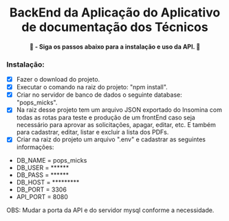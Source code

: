<h1 align="center">BackEnd da Aplicação do Aplicativo de documentação dos Técnicos</h1>

<h4 align="center">	🚧  - Siga os passos abaixo para a instalação e uso da API.  🚧 </h4>

### Instalação:

- [x] Fazer o download do projeto.
- [x] Executar o comando na raiz do projeto: "npm install".
- [x] Criar no servidor de banco de dados o seguinte database: "pops_micks".
- [x] Na raiz desse projeto tem um arquivo JSON exportado do Insomina com todas as rotas para teste e produção de um frontEnd caso seja necessário para aprovar as solicitações, apagar, editar, etc. E também para cadastrar, editar, listar e excluir a lista dos PDFs.
- [x] Criar na raiz do projeto um arquivo ".env" e cadastrar as seguintes informações:
<ul>
    <li>DB_NAME = pops_micks</li>
    <li>DB_USER = ******</li>
    <li>DB_PASS = ******</li>
    <li>DB_HOST = *********</li>
    <li>DB_PORT = 3306</li>
    <li>API_PORT = 8080</li>
</ul>
<p>OBS: Mudar a porta da API e do servidor mysql conforme a necessidade.</p>

